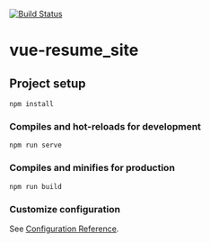 [![Build Status](https://travis-ci.org/ClarkAllen1556/resume_site.svg?branch=master)](https://travis-ci.org/ClarkAllen1556/resume_site)

# vue-resume_site

## Project setup
```
npm install
```

### Compiles and hot-reloads for development
```
npm run serve
```

### Compiles and minifies for production
```
npm run build
```

### Customize configuration
See [Configuration Reference](https://cli.vuejs.org/config/).
